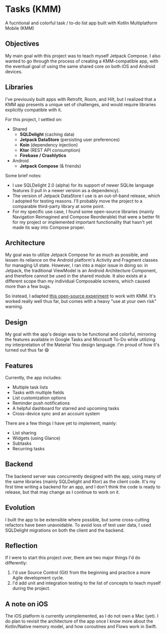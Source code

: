 # Tasks (KMM)

A fucntional and colorful task / to-do list app built with Kotlin Multiplatform Mobile (KMM)

## Objectives

My main goal with this project was to teach myself Jetpack Compose.
I also wanted to go through the process of creating a KMM-compatible app, with the eventual goal of
using the same shared core on both iOS and Android devices.

## Libraries

I've previously built apps with Retrofit, Room, and Hilt, but I realized that a KMM app presents a
unique set of challenges, and would require libraries explicitly compatible with it.

For this project, I settled on:

- Shared
    - **SQLDelight** (caching data)
    - **Jetpack DataStore** (persisting user preferences)
    - **Koin** (dependency injection)
    - **Ktor** (REST API consumption)
    - **Firebase / Crashlytics**
- Android
    - **Jetpack Compose** (& friends)

Some brief notes:

- I use SQLDelight 2.0 (alpha) for its support of newer SQLite language features (I pull in a newer
  version as a dependency).
- The version of Jetpack DataStore I use is an out-of-band release, which I adopted for testing
  reasons. I'll probably move the project to a comparable third-party library at some point.
- For my specific use case, I found some open-source libraries (mainly Navigation Reimagined and
  Compose Reorderable) that were a better fit for my project or implemented important functionality
  that hasn't yet made its way into Compose proper.

## Architecture

My goal was to utilize Jetpack Compose for as much as possible, and lessen its reliance on the
Android platform's Activity and Fragment classes for managing UI state.
However, I ran into a major issue in doing so: in Jetpack, the traditional ViewModel is an Android
Architecture Component, and therefore cannot be used in the shared module.
It also exists at a different scope than my individual Composable screens, which caused more than a
few bugs.

So instead, I
adapted [this open-source experiment](https://github.com/chrisbanes/tivi/pull/806/commits) to work
with KMM.
It's worked really well thus far, but comes with a heavy "use at your own risk" warning.

## Design

My goal with the app's design was to be functional and colorful, mirroring the features available in
Google Tasks and Microsoft To-Do while utilizing my interpretation of the Material You design
language. I'm proud of how it's turned out thus far 😄

## Features

Currently, the app includes:

- Multiple task lists
- Tasks with multiple fields
- List customization options
- Reminder push notifications
- A helpful dashboard for starred and upcoming tasks
- Cross-device sync and an account system

There are a few things I have yet to implement, mainly:

- List sharing
- Widgets (using Glance)
- Subtasks
- Recurring tasks

## Backend

The backend server was concurrently designed with the app, using many of the same libraries (mainly
SQLDelight and Ktor) as the client code.
It's my first time writing a backend for an app, and I don't think the code is ready to release, but
that may change as I continue to work on it.

## Evolution

I built the app to be extensible where possible, but some cross-cutting refactors have been
unavoidable.
To avoid loss of test user data, I used SQLDelight migrations on both the client and the backend.

## Reflection

If I were to start this project over, there are two major things I'd do differently:

1. I'd use Source Control (Git) from the beginning and practice a more Agile development cycle.
2. I'd add unit and integration testing to the list of concepts to teach myself during the project.

## A note on iOS

The iOS platform is currently unimplemented, as I do not own a Mac (yet). I do plan to revisit the
architecture of the app once I know more about the Kotlin/Native memory model, and how coroutines
and Flows work in Swift.
